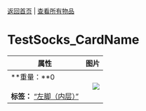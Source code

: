 [返回首页](index.md)   |  [查看所有物品](object.md)
# TestSocks_CardName  
>   
  
  属性  |   图片   
 ----  |  ----:   
 **重量：**0<br><br>**标签：**	[“左脚（内层）”](tag_InnerFeet.md)  |  ![](Sprite/undefined.png)   
  
